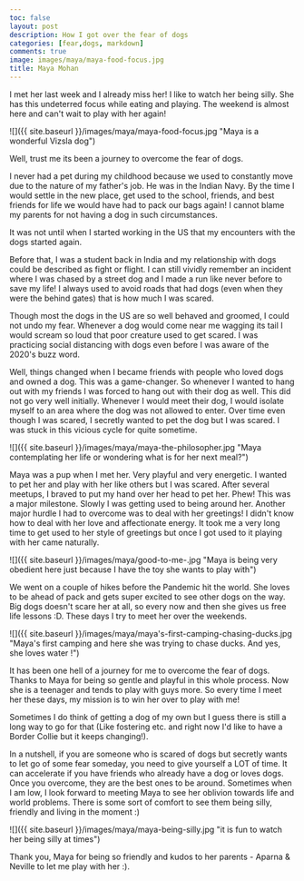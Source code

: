 ```yaml
---
toc: false
layout: post
description: How I got over the fear of dogs
categories: [fear,dogs, markdown]
comments: true
image: images/maya/maya-food-focus.jpg
title: Maya Mohan
---
```


I met her last week and I already miss her! I like to watch her being silly. She has this undeterred focus while eating and playing. The weekend is almost here and can't wait to play with her again!

![]({{ site.baseurl }}/images/maya/maya-food-focus.jpg "Maya is a wonderful Vizsla dog")


Well, trust me its been a journey to overcome the fear of dogs. 

I never had a pet during my childhood because we used to constantly move due to the nature of my father's job.  He was in the Indian Navy. By the time I would settle in the new place, get used to the school, friends, and best friends for life we would have had to pack our bags again! I cannot blame my parents for not having a dog in such circumstances.

It was not until when I started working in the US that my encounters with the dogs started again. 

Before that, I was a student back in India and my relationship with dogs could be described as fight or flight. I can still vividly remember an incident where  I was chased by a street dog and I made a run like never before to save my life! I always used to avoid roads that had dogs (even when they were the behind gates) that is how much I was scared.

Though most the dogs in the US are so well behaved and groomed, I could not undo my fear. Whenever a dog would come near me wagging its tail I would scream so loud that poor creature used to get scared. I was practicing social distancing with dogs even before I was aware of the 2020's buzz word.

Well, things changed when I  became friends with people who loved dogs and owned a dog. This was a game-changer. So whenever I wanted to hang out with my friends I was forced to hang out with their dog as well. This did not go very well initially. Whenever I would meet their dog, I would isolate myself to an area where the dog was not allowed to enter. Over time even though I was scared, I secretly wanted to pet the dog but I was scared. I was stuck in this vicious cycle for quite sometime. 

![]({{ site.baseurl }}/images/maya/maya-the-philosopher.jpg "Maya contemplating her life or wondering what is for her next meal?")

Maya was a pup when I met her. Very playful and very energetic. I wanted to pet her and play with her like others but I was scared. After several meetups, I braved to put my hand over her head to pet her. Phew! This was a major milestone. Slowly I was getting used to being around her.  Another major hurdle I had to overcome was to deal with her greetings! I didn't know how to deal with her love and affectionate energy. It took me a very long time to get used to her style of greetings but once I got used to it playing with her came naturally. 


![]({{ site.baseurl }}/images/maya/good-to-me-.jpg "Maya is being very obedient here just because I have the toy she wants to play with")


We went on a couple of hikes before the Pandemic hit the world. She loves to be ahead of pack and gets super excited to see other dogs on the way. Big dogs doesn't scare her at all, so every now and then she gives us free life lessons :D. These days I try to meet her over the weekends.

![]({{ site.baseurl }}/images/maya/maya's-first-camping-chasing-ducks.jpg "Maya's first camping and here she was trying to chase ducks. And yes, she loves water !")

It has been one hell of a journey for me to overcome the fear of dogs. Thanks to Maya for being so gentle and playful in this whole process. Now she is a teenager and tends to play with guys more. So every time I meet her these days, my mission is to win her over to play with me!

Sometimes I do think of getting a dog of my own but I guess there is still a long way to go for that (Like fostering etc. and right now I'd like to have a Border Collie but it keeps changing!).

In a nutshell, if you are someone who is scared of dogs but secretly wants to let go of some fear someday, you need to give yourself a LOT of time. It can accelerate if you have friends who already have a dog or loves dogs. Once you overcome, they are the best ones to be around. Sometimes when I am low, I look forward to meeting Maya to see her oblivion towards life and world problems. There is some sort of comfort to see them being silly, friendly and living in the moment :)

![]({{ site.baseurl }}/images/maya/maya-being-silly.jpg "it is fun to watch her being silly at times")

Thank you, Maya for being so friendly and kudos to her parents - Aparna & Neville to let me play with her :).
